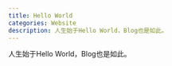```yaml
---
title: Hello World
categories: Website
description: 人生始于Hello World，Blog也是如此。
---
```


人生始于Hello World，Blog也是如此。